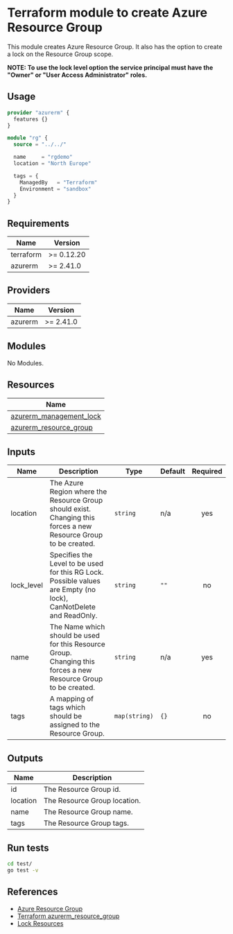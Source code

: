 # Terraform module to create Azure Resource Group

This module creates Azure Resource Group.
It also has the option to create a lock on the Resource Group scope.

**NOTE: To use the lock level option the service principal must have the "Owner"
or "User Access Administrator" roles.**

## Usage

```hcl:examples/basic/main.tf
provider "azurerm" {
  features {}
}

module "rg" {
  source = "../../"

  name     = "rgdemo"
  location = "North Europe"

  tags = {
    ManagedBy   = "Terraform"
    Environment = "sandbox"
  }
}

```

<!-- BEGINNING OF PRE-COMMIT-TERRAFORM DOCS HOOK -->


## Requirements

| Name | Version |
|------|---------|
| terraform | >= 0.12.20 |
| azurerm | >= 2.41.0 |

## Providers

| Name | Version |
|------|---------|
| azurerm | >= 2.41.0 |

## Modules

No Modules.

## Resources

| Name |
|------|
| [azurerm_management_lock](https://registry.terraform.io/providers/hashicorp/azurerm/2.41.0/docs/resources/management_lock) |
| [azurerm_resource_group](https://registry.terraform.io/providers/hashicorp/azurerm/2.41.0/docs/resources/resource_group) |

## Inputs

| Name | Description | Type | Default | Required |
|------|-------------|------|---------|:--------:|
| location | The Azure Region where the Resource Group should exist.<br>Changing this forces a new Resource Group to be created. | `string` | n/a | yes |
| lock\_level | Specifies the Level to be used for this RG Lock.<br>Possible values are Empty (no lock), CanNotDelete and ReadOnly. | `string` | `""` | no |
| name | The Name which should be used for this Resource Group.<br>Changing this forces a new Resource Group to be created. | `string` | n/a | yes |
| tags | A mapping of tags which should be assigned to the Resource Group. | `map(string)` | `{}` | no |

## Outputs

| Name | Description |
|------|-------------|
| id | The Resource Group id. |
| location | The Resource Group location. |
| name | The Resource Group name. |
| tags | The Resource Group tags. |
<!-- END OF PRE-COMMIT-TERRAFORM DOCS HOOK -->


## Run tests

```bash
cd test/
go test -v
```

## References

* [Azure Resource Group](https://docs.microsoft.com/en-us/azure/azure-resource-manager/management/manage-resource-groups-portal)
* [Terraform azurerm_resource_group](https://registry.terraform.io/providers/hashicorp/azurerm/latest/docs/resources/resource_group)
* [Lock Resources](https://docs.microsoft.com/en-us/azure/azure-resource-manager/management/lock-resources)
